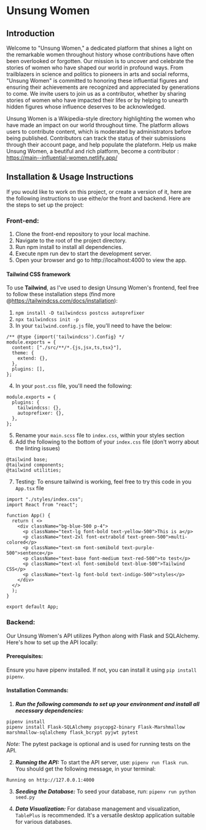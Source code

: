 # Unsung Women

## Introduction

Welcome to "Unsung Women," a dedicated platform that shines a light on the remarkable women throughout history whose contributions have often been overlooked or forgotten. Our mission is to uncover and celebrate the stories of women who have shaped our world in profound ways. From trailblazers in science and politics to pioneers in arts and social reforms, "Unsung Women" is committed to honoring these influential figures and ensuring their achievements are recognized and appreciated by generations to come. We invite users to join us as a contributor, whether by sharing stories of women who have impacted their lifes or by helping to unearth hidden figures whose influence deserves to be acknowledged.

Unsung Women is a Wikipedia-style directory highlighting the women who have made an impact on our world throughout time.
The platform allows users to contribute content, which is moderated by administrators before being published. Contributors can track the status of their submissions through their account page, and help populate the plateform.
Help us make Unsung Women, a beutiful and rich platform, become a contributor : https://main--influential-women.netlify.app/

## Installation & Usage Instructions

If you would like to work on this project, or create a version of it, here are the following instructions to use eithe/or the front and backend.
Here are the steps to set up the project:

### Front-end:

1. Clone the front-end repository to your local machine.
2. Navigate to the root of the project directory.
3. Run npm install to install all dependencies.
4. Execute npm run dev to start the development server.
5. Open your browser and go to http://localhost:4000 to view the app.

#### Tailwind CSS framework

To use **Tailwind**, as I've used to design Unsung Women's frontend, feel free to follow these installation steps (find more @https://tailwindcss.com/docs/installation):

1. `npm install -D tailwindcss postcss autoprefixer`
2. `npx tailwindcss init -p`
3. In your `tailwind.config.js` file, you'll need to have the below:

```
/** @type {import('tailwindcss').Config} */
module.exports = {
  content: ["./src/**/*.{js,jsx,ts,tsx}"],
  theme: {
    extend: {},
  },
  plugins: [],
};
```

4. In your `post.css` file, you'll need the following:

```
module.exports = {
  plugins: {
    tailwindcss: {},
    autoprefixer: {},
  },
};
```

5. Rename your `main.scss` file to `index.css`, within your styles section
6. Add the following to the bottom of your `index.css` file (don't worry about the linting issues)

```
@tailwind base;
@tailwind components;
@tailwind utilities;
```

7. Testing: To ensure tailwind is working, feel free to try this code in you `App.tsx` file

```
import "./styles/index.css";
import React from "react";

function App() {
  return ( <>
    <div className="bg-blue-500 p-4">
      <p className="text-lg font-bold text-yellow-500">This is a</p>
      <p className="text-2xl font-extrabold text-green-500">multi-colored</p>
      <p className="text-sm font-semibold text-purple-500">sentence</p>
      <p className="text-base font-medium text-red-500">to test</p>
      <p className="text-xl font-semibold text-blue-500">Tailwind CSS</p>
      <p className="text-lg font-bold text-indigo-500">styles</p>
    </div>
  </>
  );
}

export default App;
```

### Backend:

Our Unsung Women's API utilizes Python along with Flask and SQLAlchemy. Here's how to set up the API locally:

#### Prerequisites:

Ensure you have pipenv installed. If not, you can install it using `pip install pipenv`.

#### Installation Commands:

1. **_Run the following commands to set up your environment and install all necessary dependencies:_**

```
pipenv install
pipenv install Flask-SQLAlchemy psycopg2-binary Flask-Marshmallow marshmallow-sqlalchemy flask_bcrypt pyjwt pytest
```

_Note:_ The pytest package is optional and is used for running tests on the API.

2. **_Running the API:_**
   To start the API server, use: `pipenv run flask run`.
   You should get the following message, in your terminal:

```
Running on http://127.0.0.1:4000
```

3. **_Seeding the Database:_** To seed your database, run: `pipenv run python seed.py`

4. **_Data Visualization:_** For database management and visualization, `TablePlus` is recommended. It's a versatile desktop application suitable for various databases.
